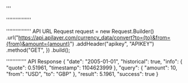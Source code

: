 '''
<!-- TO-DO
3. Integrate Redis
4. Deploy to Heroku
5. Use GitHub secret
6. Use Json-P instead of Jackson
7. Use WebClient instead of RestTemplate -->

''''''''''''''''



''''''''''''''''
API URL
    Request request = new Request.Builder()
      .url("https://api.apilayer.com/currency_data/convert?to={to}&from={from}&amount={amount}")
      .addHeader("apikey", "APIKEY")
      .method("GET", })
      .build();

'''''''''''''
API Response
{
  "date": "2005-01-01",
  "historical": true,
  "info": {
    "quote": 0.51961,
    "timestamp": 1104623999
  },
  "query": {
    "amount": 10,
    "from": "USD",
    "to": "GBP"
  },
  "result": 5.1961,
  "success": true
}





